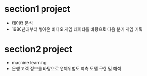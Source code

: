 # section1 project
- 데이터 분석
- 1980년대부터 쌓아온 비디오 게임 데이터를 바탕으로 다음 분기 게임 기획

# section2 project
- machine learning
- 은행 고객 정보를 바탕으로 연체위험도 예측 모델 구현 및 해석

